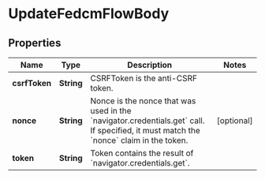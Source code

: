 

# UpdateFedcmFlowBody


## Properties

| Name | Type | Description | Notes |
|------------ | ------------- | ------------- | -------------|
|**csrfToken** | **String** | CSRFToken is the anti-CSRF token. |  |
|**nonce** | **String** | Nonce is the nonce that was used in the &#x60;navigator.credentials.get&#x60; call. If specified, it must match the &#x60;nonce&#x60; claim in the token. |  [optional] |
|**token** | **String** | Token contains the result of &#x60;navigator.credentials.get&#x60;. |  |



